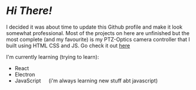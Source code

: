 # _Hi There!_
I decided it was about time to update this Github profile and make it look somewhat professional.
Most of the projects on here are unfinished but the most complete (and my favourite) is my PTZ-Optics camera controller that I built using HTML CSS and JS.
Go check it out [here](https://www.github.com/j-trueman/PTZ-Optics)

I'm currently learning (trying to learn):
 - React <img src="https://tse2.mm.bing.net/th/id/OIP.K-4RqDC6zFrpAG31ayDDOgHaHa?pid=ImgDet&rs=1" width="13">
 - Electron <img scr="https://www.electronjs.org/assets/img/logo.svg" width="13">
 - JavaScript <img src="https://upload.wikimedia.org/wikipedia/commons/6/6a/JavaScript-logo.png" width="13"> (i'm always learning new stuff abt javascript)
